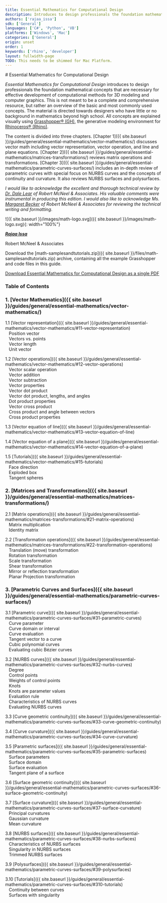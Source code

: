 ```yaml
---
title: Essential Mathematics for Computational Design
description: Introduces to design professionals the foundation mathematical concepts for effective development of computational 3D models.
authors: ['rajaa_issa']
sdk: ['General']
languages: ['C#', 'Python', 'VB']
platforms: ['Windows', 'Mac']
categories: ['General']
origin: unset
order: 1
keywords: ['rhino', 'developer']
layout: fullwidth-page
TODO: This needs to be shimmed for Mac Platform.
---
```


<div class="row">
<div class="col-12" markdown="1">   
# Essential Mathematics for Computational Design

</div>
<div class="col-md-7 col-sm-12 col-sm-12" markdown="1">  

*Essential Mathematics for Computational Design* introduces to design professionals the foundation mathematical concepts that are necessary for effective development of computational methods for 3D modeling and computer graphics. This is not meant to be a complete and comprehensive resource, but rather an overview of the basic and most commonly used concepts. The material is directed towards designers who have little or no background in mathematics beyond high school. All concepts are explained visually using [Grasshopper® (GH)](www.grasshopper3d.com), the generative modeling environment for [Rhinoceros® (Rhino)](www.rhino3d.com).  

The content is divided into three chapters. [Chapter 1]({{ site.baseurl }}/guides/general/essential-mathematics/vector-mathematics/) discusses vector math including vector representation, vector operation, and line and plane equations. [Chapter 2]({{ site.baseurl }}/guides/general/essential-mathematics/matrices-transformations/) reviews matrix operations and transformations. [Chapter 3]({{ site.baseurl }}/guides/general/essential-mathematics/parametric-curves-surfaces/) includes an in-depth review of parametric curves with special focus on NURBS curves and the concepts of continuity and curvature.  It also reviews NURBS surfaces and polysurfaces.

*I would like to acknowledge the excellent and thorough technical review by [Dr. Dale Lear](https://discourse.mcneel.com/u/dalelear/activity) of Robert McNeel & Associates. His valuable comments were instrumental in producing this edition. I would also like to acknowledge Ms. [Margaret Becker](https://discourse.mcneel.com/u/margaret/activity) of Robert McNeel & Associates for reviewing the technical writing and formatting*.

</div>  

<div class="col-md-5 hidden-sm hidden-xs" markdown="1">   

![{{ site.baseurl }}/images/math-logo.svg]({{ site.baseurl }}/images/math-logo.svg){: width="100%"}

</div>  
</div>  

<div class="row">  
<div class="col-md-12" markdown="1">  

***[Rajaa Issa](https://discourse.mcneel.com/users/rajaa/activity)***

Robert McNeel & Associates

Download the <a href="{{ site.baseurl }}/files/math-samplesandtutorials.zip.zip"><span class="glyphicon glyphicon-download"></span></a> [math-samplesandtutorials.zip]({{ site.baseurl }}/files/math-samplesandtutorials.zip) archive, containing all the example Grasshopper and code files in this guide.

<a href="http://www.rhino3d.com/download/rhino/5.0/essentialmathematicsthirdedition/"><span class="glyphicon glyphicon-download"></span></a> [Download Essential Mathematics for Computational Design as a single PDF ](http://www.rhino3d.com/download/rhino/5.0/essentialmathematicsthirdedition/)

### Table of Contents  

</div>  
</div>  

<div class="row-fluid">  
<div class="col-md-4" markdown="1">  

### 1. [Vector Mathematics]({{ site.baseurl }}/guides/general/essential-mathematics/vector-mathematics/)

   1.1 [Vector representation]({{ site.baseurl }}/guides/general/essential-mathematics/vector-mathematics/#11-vector-representation)  
&nbsp;&nbsp; Position vector   
&nbsp;&nbsp; Vectors vs. points   
&nbsp;&nbsp; Vector length   
&nbsp;&nbsp; Unit vector    

   1.2 [Vector operations]({{ site.baseurl }}/guides/general/essential-mathematics/vector-mathematics/#12-vector-operations)  
&nbsp;&nbsp; Vector scalar operation   
&nbsp;&nbsp; Vector addition    
&nbsp;&nbsp; Vector subtraction   
&nbsp;&nbsp; Vector properties  
&nbsp;&nbsp; Vector dot product   
&nbsp;&nbsp; Vector dot product, lengths, and angles    
&nbsp;&nbsp; Dot product properties    
&nbsp;&nbsp; Vector cross product   
&nbsp;&nbsp; Cross product and angle between vectors    
&nbsp;&nbsp; Cross product properties   

   1.3 [Vector equation of line]({{ site.baseurl }}/guides/general/essential-mathematics/vector-mathematics/#13-vector-equation-of-line)  

   1.4 [Vector equation of a plane]({{ site.baseurl }}/guides/general/essential-mathematics/vector-mathematics/#14-vector-equation-of-a-plane)  

   1.5 [Tutorials]({{ site.baseurl }}/guides/general/essential-mathematics/vector-mathematics/#15-tutorials)   
&nbsp;&nbsp; Face direction  
&nbsp;&nbsp; Exploded box  
&nbsp;&nbsp; Tangent spheres  

</div>
<div class="col-md-4" markdown="1"> 

### 2. [Matrices and Transformations]({{ site.baseurl }}/guides/general/essential-mathematics/matrices-transformations/)
   2.1 [Matrix operations]({{ site.baseurl }}/guides/general/essential-mathematics/matrices-transformations/#21-matrix-operations)  
&nbsp;&nbsp; Matrix multiplication  
&nbsp;&nbsp; Identity matrix  

   2.2 [Transformation operations]({{ site.baseurl }}/guides/general/essential-mathematics/matrices-transformations/#22-transformation-operations)  
&nbsp;&nbsp; Translation (move) transformation   
&nbsp;&nbsp; Rotation transformation  
&nbsp;&nbsp; Scale transformation  
&nbsp;&nbsp; Shear transformation  
&nbsp;&nbsp; Mirror or reflection transformation  
&nbsp;&nbsp; Planar Projection transformation  

</div>
<div class="col-md-4" markdown="1"> 


### 3. [Parametric Curves and Surfaces]({{ site.baseurl }}/guides/general/essential-mathematics/parametric-curves-surfaces/)

   3.1 [Parametric curve]({{ site.baseurl }}/guides/general/essential-mathematics/parametric-curves-surfaces/#31-parametric-curves)  
&nbsp;&nbsp; Curve parameter  
&nbsp;&nbsp; Curve domain or interval  
&nbsp;&nbsp; Curve evaluation  
&nbsp;&nbsp; Tangent vector to a curve  
&nbsp;&nbsp; Cubic polynomial curves  
&nbsp;&nbsp; Evaluating cubic Bézier curves  

   3.2 [NURBS curves]({{ site.baseurl }}/guides/general/essential-mathematics/parametric-curves-surfaces/#32-nurbs-curves)  
&nbsp;&nbsp; Degree  
&nbsp;&nbsp; Control points  
&nbsp;&nbsp; Weights of control points  
&nbsp;&nbsp; Knots  
&nbsp;&nbsp; Knots are parameter values  
&nbsp;&nbsp; Evaluation rule  
&nbsp;&nbsp; Characteristics of NURBS curves  
&nbsp;&nbsp; Evaluating NURBS curves  

   3.3 [Curve geometric continuity]({{ site.baseurl }}/guides/general/essential-mathematics/parametric-curves-surfaces/#33-curve-geometric-continuity)   

   3.4 [Curve curvature]({{ site.baseurl }}/guides/general/essential-mathematics/parametric-curves-surfaces/#34-curve-curvature)   

   3.5 [Parametric surfaces]({{ site.baseurl }}/guides/general/essential-mathematics/parametric-curves-surfaces/#35-parametric-surfaces)   
&nbsp;&nbsp; Surface parameters  
&nbsp;&nbsp; Surface domain  
&nbsp;&nbsp; Surface evaluation  
&nbsp;&nbsp; Tangent plane of a surface  

   3.6 [Surface geometric continuity]({{ site.baseurl }}/guides/general/essential-mathematics/parametric-curves-surfaces/#36-surface-geometric-continuity)     

   3.7 [Surface curvature]({{ site.baseurl }}/guides/general/essential-mathematics/parametric-curves-surfaces/#37-surface-curvature)     
&nbsp;&nbsp; Principal curvatures  
&nbsp;&nbsp; Gaussian curvature  
&nbsp;&nbsp; Mean curvature  

   3.8 [NURBS surfaces]({{ site.baseurl }}/guides/general/essential-mathematics/parametric-curves-surfaces/#38-nurbs-surfaces)     
&nbsp;&nbsp; Characteristics of NURBS surfaces  
&nbsp;&nbsp; Singularity in NURBS surfaces  
&nbsp;&nbsp; Trimmed NURBS surfaces  

   3.9 [Polysurfaces]({{ site.baseurl }}/guides/general/essential-mathematics/parametric-curves-surfaces/#39-polysurfaces)     

   3.10 [Tutorials]({{ site.baseurl }}/guides/general/essential-mathematics/parametric-curves-surfaces/#310-tutorials)     
&nbsp;&nbsp; Continuity between curves  
&nbsp;&nbsp; Surfaces with singularity  

</div>
</div>
